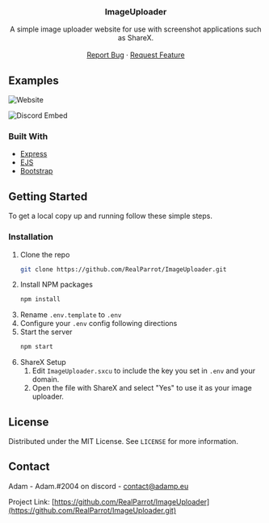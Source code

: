
<!-- PROJECT LOGO -->
<br />
<p align="center">
  <h3 align="center">ImageUploader</h3>

  <p align="center">
    A simple image uploader website for use with screenshot applications such as ShareX.
    <br />
    <br />
    <a href="https://github.com/RealParrot/ImageUploader/issues">Report Bug</a>
    ·
    <a href="https://github.com/RealParrot/ImageUploader/issues">Request Feature</a>
  </p>
</p>

<!-- ABOUT THE PROJECT -->

## Examples

![Website](.github/screenshot.png)

![Discord Embed](.github/discord.png)

### Built With

- [Express](https://expressjs.com/)
- [EJS](https://ejs.co/)
- [Bootstrap](https://getbootstrap.com/)

<!-- GETTING STARTED -->

## Getting Started

To get a local copy up and running follow these simple steps.

### Installation

1. Clone the repo
   ```sh
   git clone https://github.com/RealParrot/ImageUploader.git
   ```
2. Install NPM packages
   ```sh
   npm install
   ```
3. Rename `.env.template` to `.env`
4. Configure your `.env` config following directions
5. Start the server
   ```sh
   npm start
   ```
6. ShareX Setup
   1. Edit `ImageUploader.sxcu` to include the key you set in `.env` and your domain.
   2. Open the file with ShareX and select "Yes" to use it as your image uploader.

<!-- LICENSE -->

## License

Distributed under the MIT License. See `LICENSE` for more information.

<!-- CONTACT -->

## Contact

Adam - Adam.#2004 on discord - contact@adamp.eu

Project Link: [https://github.com/RealParrot/ImageUploader](https://github.com/RealParrot/ImageUploader.git)

<!-- MARKDOWN LINKS & IMAGES -->
<!-- https://www.markdownguide.org/basic-syntax/#reference-style-links -->


